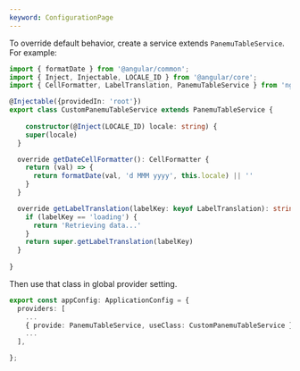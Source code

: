 ```yaml
---
keyword: ConfigurationPage
---
```


To override default behavior, create a service extends `PanemuTableService`. For example:

```typescript
import { formatDate } from '@angular/common';
import { Inject, Injectable, LOCALE_ID } from '@angular/core';
import { CellFormatter, LabelTranslation, PanemuTableService } from 'ngx-panemu-table';

@Injectable({providedIn: 'root'})
export class CustomPanemuTableService extends PanemuTableService {
  
	constructor(@Inject(LOCALE_ID) locale: string) { 
    super(locale)
  }

  override getDateCellFormatter(): CellFormatter {
    return (val) => {
      return formatDate(val, 'd MMM yyyy', this.locale) || ''
    }
  } 

  override getLabelTranslation(labelKey: keyof LabelTranslation): string {
    if (labelKey == 'loading') {
      return 'Retrieving data...'
    }
    return super.getLabelTranslation(labelKey)
  }
  
}
```

Then use that class in global provider setting.

```typescript name="app.config.ts" {4}
export const appConfig: ApplicationConfig = {
  providers: [
    ...
    { provide: PanemuTableService, useClass: CustomPanemuTableService },
	...
  ],

};
```
